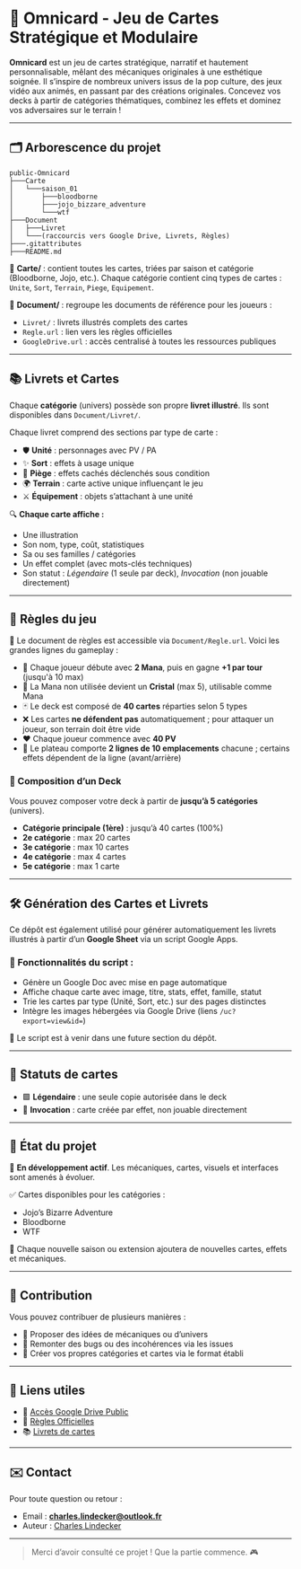 # 🎴 Omnicard - Jeu de Cartes Stratégique et Modulaire

**Omnicard** est un jeu de cartes stratégique, narratif et hautement personnalisable, mêlant des mécaniques originales à une esthétique soignée. Il s’inspire de nombreux univers issus de la pop culture, des jeux vidéo aux animés, en passant par des créations originales. Concevez vos decks à partir de catégories thématiques, combinez les effets et dominez vos adversaires sur le terrain !

---

## 🗂️ Arborescence du projet

```
public-Omnicard
├───Carte
│   └───saison_01
│       ├───bloodborne
│       ├───jojo_bizzare_adventure
│       └───wtf
├───Document
│   ├───Livret
│   └───(raccourcis vers Google Drive, Livrets, Règles)
├───.gitattributes
├───README.md
```

📁 **Carte/** : contient toutes les cartes, triées par saison et catégorie (Bloodborne, Jojo, etc.).
Chaque catégorie contient cinq types de cartes : `Unite`, `Sort`, `Terrain`, `Piege`, `Equipement`.

📁 **Document/** : regroupe les documents de référence pour les joueurs :

* `Livret/` : livrets illustrés complets des cartes
* `Regle.url` : lien vers les règles officielles
* `GoogleDrive.url` : accès centralisé à toutes les ressources publiques

---

## 📚 Livrets et Cartes

Chaque **catégorie** (univers) possède son propre **livret illustré**. Ils sont disponibles dans `Document/Livret/`.

Chaque livret comprend des sections par type de carte :

* 🛡️ **Unité** : personnages avec PV / PA
* ✨ **Sort** : effets à usage unique
* 🧠 **Piège** : effets cachés déclenchés sous condition
* 🌍 **Terrain** : carte active unique influençant le jeu
* ⚔️ **Équipement** : objets s’attachant à une unité

🔍 **Chaque carte affiche :**

* Une illustration
* Son nom, type, coût, statistiques
* Sa ou ses familles / catégories
* Un effet complet (avec mots-clés techniques)
* Son statut : *Légendaire* (1 seule par deck), *Invocation* (non jouable directement)

---

## 📖 Règles du jeu

🔗 Le document de règles est accessible via `Document/Regle.url`. Voici les grandes lignes du gameplay :

* 🧙 Chaque joueur débute avec **2 Mana**, puis en gagne **+1 par tour** (jusqu'à 10 max)
* 💎 La Mana non utilisée devient un **Cristal** (max 5), utilisable comme Mana
* 🃏 Le deck est composé de **40 cartes** réparties selon 5 types
* ❌ Les cartes **ne défendent pas** automatiquement ; pour attaquer un joueur, son terrain doit être vide
* ❤️ Chaque joueur commence avec **40 PV**
* 🔀 Le plateau comporte **2 lignes de 10 emplacements** chacune ; certains effets dépendent de la ligne (avant/arrière)

### 🧩 Composition d’un Deck

Vous pouvez composer votre deck à partir de **jusqu’à 5 catégories** (univers).

* **Catégorie principale (1ère)** : jusqu’à 40 cartes (100%)
* **2e catégorie** : max 20 cartes
* **3e catégorie** : max 10 cartes
* **4e catégorie** : max 4 cartes
* **5e catégorie** : max 1 carte

---

## 🛠️ Génération des Cartes et Livrets

Ce dépôt est également utilisé pour générer automatiquement les livrets illustrés à partir d’un **Google Sheet** via un script Google Apps.

### 🔄 Fonctionnalités du script :

* Génère un Google Doc avec mise en page automatique
* Affiche chaque carte avec image, titre, stats, effet, famille, statut
* Trie les cartes par type (Unité, Sort, etc.) sur des pages distinctes
* Intègre les images hébergées via Google Drive (liens `/uc?export=view&id=`)

📌 Le script est à venir dans une future section du dépôt.

---

## 🧪 Statuts de cartes

* 🟪 **Légendaire** : une seule copie autorisée dans le deck
* 🔮 **Invocation** : carte créée par effet, non jouable directement

---

## 🚧 État du projet

🔧 **En développement actif**. Les mécaniques, cartes, visuels et interfaces sont amenés à évoluer.

✅ Cartes disponibles pour les catégories :

* Jojo’s Bizarre Adventure
* Bloodborne
* WTF

📌 Chaque nouvelle saison ou extension ajoutera de nouvelles cartes, effets et mécaniques.

---

## 🤝 Contribution

Vous pouvez contribuer de plusieurs manières :

* 📝 Proposer des idées de mécaniques ou d’univers
* 🐛 Remonter des bugs ou des incohérences via les issues
* 🧩 Créer vos propres catégories et cartes via le format établi

---

## 🔗 Liens utiles

* 📁 [Accès Google Drive Public](https://drive.google.com/drive/folders/1jzkH1dhuYOw4pObaTGOPLtqTOptEKr9g?usp=drive_link)
* 📜 [Règles Officielles](https://docs.google.com/document/d/1mgtt0cQY0ZIfcbaNRI4depJPEG7k_EK_QcFoiQ_McKQ/edit?usp=drive_link)
* 📚 [Livrets de cartes](https://docs.google.com/document/d/1Cmm5wtN2-XPV-eHg-GNI3fIKXJe9_oDSnHdmrJCceJc/edit?usp=drive_link)

---

## ✉️ Contact

Pour toute question ou retour :

* Email : **[charles.lindecker@outlook.fr](mailto:charles.lindecker@outlook.fr)**
* Auteur : [Charles Lindecker](https://www.linkedin.com/in/charles-lindecker/)

---

> Merci d’avoir consulté ce projet ! Que la partie commence. 🎮
